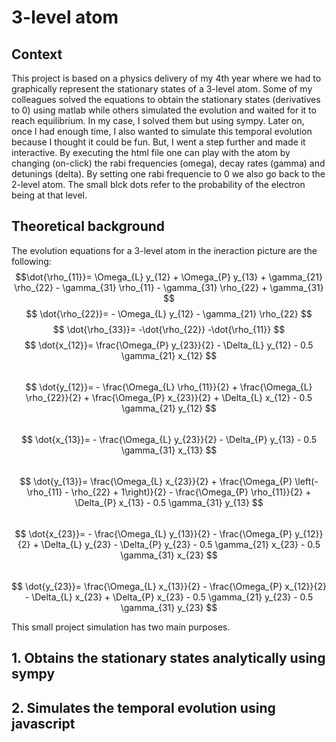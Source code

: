 # 3-level atom
## Context
This project is based on a physics delivery of my 4th year where we had to graphically represent the stationary states of a 3-level atom. Some of my colleagues solved the equations to obtain the stationary states (derivatives to 0) using matlab while others simulated the evolution and waited for it to reach equilibrium. In my case, I solved them but using sympy.
Later on, once I had enough time, I also wanted to simulate this temporal evolution because I thought it could be fun. But, I went a step further and made it interactive. By executing the html file one can play with the atom by changing (on-click) the rabi frequencies (omega), decay rates (gamma) and detunings (delta). 
By setting one rabi frequencie to 0 we also go back to the 2-level atom. The small blck dots refer to the probability of the electron being at that level.
## Theoretical background
The evolution equations for a 3-level atom in the ineraction picture are the following:
$$\dot{\rho_{11}}=  \Omega_{L} y_{12} + \Omega_{P} y_{13} + \gamma_{21} \rho_{22} - \gamma_{31} \rho_{11} - \gamma_{31} \rho_{22} + \gamma_{31} $$
 $$ \dot{\rho_{22}}=  - \Omega_{L} y_{12} - \gamma_{21} \rho_{22} $$
 $$ \dot{\rho_{33}}=  -\dot{\rho_{22}} -\dot{\rho_{11}} $$
 $$ \dot{x_{12}}=  \frac{\Omega_{P} y_{23}}{2} - \Delta_{L} y_{12} - 0.5 \gamma_{21} x_{12} $$  
 $$ \dot{y_{12}}=  - \frac{\Omega_{L} \rho_{11}}{2} + \frac{\Omega_{L} \rho_{22}}{2} + \frac{\Omega_{P} x_{23}}{2} + \Delta_{L} x_{12} - 0.5 \gamma_{21} y_{12} $$  
 $$ \dot{x_{13}}=  - \frac{\Omega_{L} y_{23}}{2} - \Delta_{P} y_{13} - 0.5 \gamma_{31} x_{13} $$  
 $$ \dot{y_{13}}=  \frac{\Omega_{L} x_{23}}{2} + \frac{\Omega_{P} \left(- \rho_{11} - \rho_{22} + 1\right)}{2} - \frac{\Omega_{P} \rho_{11}}{2} + \Delta_{P} x_{13} - 0.5 \gamma_{31} y_{13} $$  
 $$ \dot{x_{23}}=  - \frac{\Omega_{L} y_{13}}{2} - \frac{\Omega_{P} y_{12}}{2} + \Delta_{L} y_{23} - \Delta_{P} y_{23} - 0.5 \gamma_{21} x_{23} - 0.5 \gamma_{31} x_{23} $$  
 $$ \dot{y_{23}}=  \frac{\Omega_{L} x_{13}}{2} - \frac{\Omega_{P} x_{12}}{2} - \Delta_{L} x_{23} + \Delta_{P} x_{23} - 0.5 \gamma_{21} y_{23} - 0.5 \gamma_{31} y_{23} $$ 

 This small project simulation has two main purposes.
 ## 1. Obtains the stationary states analytically using sympy


 ## 2. Simulates the temporal evolution using javascript